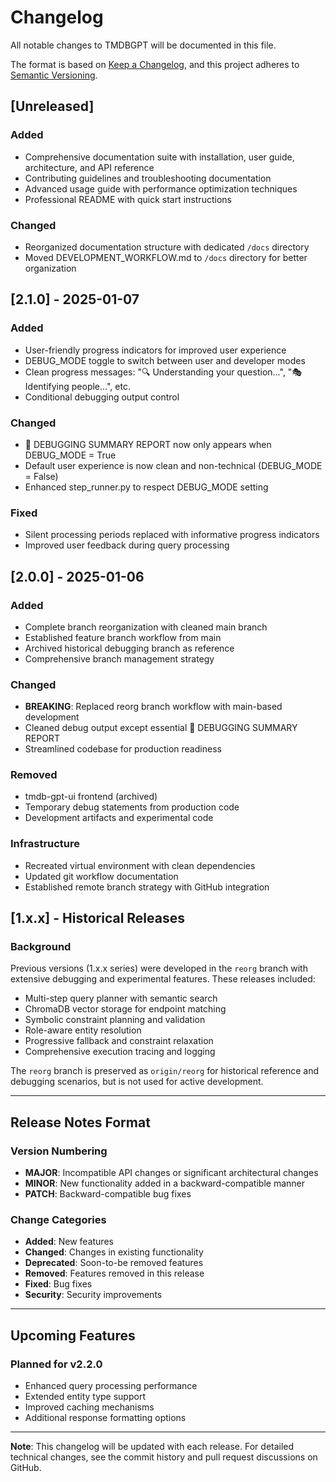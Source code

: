 # Changelog

All notable changes to TMDBGPT will be documented in this file.

The format is based on [Keep a Changelog](https://keepachangelog.com/en/1.0.0/),
and this project adheres to [Semantic Versioning](https://semver.org/spec/v2.0.0.html).

## [Unreleased]

### Added
- Comprehensive documentation suite with installation, user guide, architecture, and API reference
- Contributing guidelines and troubleshooting documentation  
- Advanced usage guide with performance optimization techniques
- Professional README with quick start instructions

### Changed
- Reorganized documentation structure with dedicated `/docs` directory
- Moved DEVELOPMENT_WORKFLOW.md to `/docs` directory for better organization

## [2.1.0] - 2025-01-07

### Added
- User-friendly progress indicators for improved user experience
- DEBUG_MODE toggle to switch between user and developer modes
- Clean progress messages: "🔍 Understanding your question...", "🎭 Identifying people...", etc.
- Conditional debugging output control

### Changed  
- 🧠 DEBUGGING SUMMARY REPORT now only appears when DEBUG_MODE = True
- Default user experience is now clean and non-technical (DEBUG_MODE = False)
- Enhanced step_runner.py to respect DEBUG_MODE setting

### Fixed
- Silent processing periods replaced with informative progress indicators
- Improved user feedback during query processing

## [2.0.0] - 2025-01-06

### Added
- Complete branch reorganization with cleaned main branch
- Established feature branch workflow from main
- Archived historical debugging branch as reference
- Comprehensive branch management strategy

### Changed
- **BREAKING**: Replaced reorg branch workflow with main-based development
- Cleaned debug output except essential 🧠 DEBUGGING SUMMARY REPORT
- Streamlined codebase for production readiness

### Removed
- tmdb-gpt-ui frontend (archived)
- Temporary debug statements from production code
- Development artifacts and experimental code

### Infrastructure
- Recreated virtual environment with clean dependencies
- Updated git workflow documentation
- Established remote branch strategy with GitHub integration

## [1.x.x] - Historical Releases

### Background
Previous versions (1.x.x series) were developed in the `reorg` branch with extensive debugging and experimental features. These releases included:

- Multi-step query planner with semantic search
- ChromaDB vector storage for endpoint matching
- Symbolic constraint planning and validation
- Role-aware entity resolution
- Progressive fallback and constraint relaxation
- Comprehensive execution tracing and logging

The `reorg` branch is preserved as `origin/reorg` for historical reference and debugging scenarios, but is not used for active development.

---

## Release Notes Format

### Version Numbering
- **MAJOR**: Incompatible API changes or significant architectural changes
- **MINOR**: New functionality added in a backward-compatible manner  
- **PATCH**: Backward-compatible bug fixes

### Change Categories
- **Added**: New features
- **Changed**: Changes in existing functionality
- **Deprecated**: Soon-to-be removed features
- **Removed**: Features removed in this release
- **Fixed**: Bug fixes
- **Security**: Security improvements

---

## Upcoming Features

### Planned for v2.2.0
- Enhanced query processing performance
- Extended entity type support
- Improved caching mechanisms
- Additional response formatting options

---

**Note**: This changelog will be updated with each release. For detailed technical changes, see the commit history and pull request discussions on GitHub.